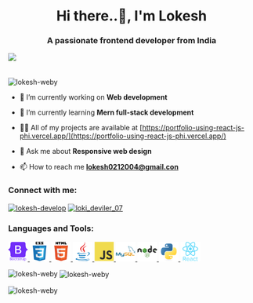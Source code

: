 <h1 align="center">Hi there..👋, I'm Lokesh</h1>
<h3 align="center">A passionate frontend developer from India</h3>
<img src="https://user-images.githubusercontent.com/74038190/225813708-98b745f2-7d22-48cf-9150-083f1b00d6c9.gif" width="500">
<br><br>
<p align="left"> <img src="https://komarev.com/ghpvc/?username=lokesh-weby&label=Profile%20views&color=0e75b6&style=flat" alt="lokesh-weby" /> </p>

- 🔭 I’m currently working on **Web development**

- 🌱 I’m currently learning **Mern full-stack development**

- 👨‍💻 All of my projects are available at [https://portfolio-using-react-js-phi.vercel.app/](https://portfolio-using-react-js-phi.vercel.app/)

- 💬 Ask me about **Responsive web design**

- 📫 How to reach me **lokesh0212004@gmail.con**

<h3 align="left">Connect with me:</h3>
<p align="left">
<a href="https://linkedin.com/in/lokesh-develop" target="blank"><img align="center" src="https://raw.githubusercontent.com/rahuldkjain/github-profile-readme-generator/master/src/images/icons/Social/linked-in-alt.svg" alt="lokesh-develop" height="30" width="40" /></a>
<a href="https://instagram.com/loki_deviler_07" target="blank"><img align="center" src="https://raw.githubusercontent.com/rahuldkjain/github-profile-readme-generator/master/src/images/icons/Social/instagram.svg" alt="loki_deviler_07" height="30" width="40" /></a>
</p>

<h3 align="left">Languages and Tools:</h3>
<p align="left"> <a href="https://getbootstrap.com" target="_blank" rel="noreferrer"> <img src="https://raw.githubusercontent.com/devicons/devicon/master/icons/bootstrap/bootstrap-plain-wordmark.svg" alt="bootstrap" width="40" height="40"/> </a> <a href="https://www.w3schools.com/css/" target="_blank" rel="noreferrer"> <img src="https://raw.githubusercontent.com/devicons/devicon/master/icons/css3/css3-original-wordmark.svg" alt="css3" width="40" height="40"/> </a> <a href="https://www.w3.org/html/" target="_blank" rel="noreferrer"> <img src="https://raw.githubusercontent.com/devicons/devicon/master/icons/html5/html5-original-wordmark.svg" alt="html5" width="40" height="40"/> </a> <a href="https://www.java.com" target="_blank" rel="noreferrer"> <img src="https://raw.githubusercontent.com/devicons/devicon/master/icons/java/java-original.svg" alt="java" width="40" height="40"/> </a> <a href="https://developer.mozilla.org/en-US/docs/Web/JavaScript" target="_blank" rel="noreferrer"> <img src="https://raw.githubusercontent.com/devicons/devicon/master/icons/javascript/javascript-original.svg" alt="javascript" width="40" height="40"/> </a> <a href="https://www.mysql.com/" target="_blank" rel="noreferrer"> <img src="https://raw.githubusercontent.com/devicons/devicon/master/icons/mysql/mysql-original-wordmark.svg" alt="mysql" width="40" height="40"/> </a> <a href="https://nodejs.org" target="_blank" rel="noreferrer"> <img src="https://raw.githubusercontent.com/devicons/devicon/master/icons/nodejs/nodejs-original-wordmark.svg" alt="nodejs" width="40" height="40"/> </a> <a href="https://www.python.org" target="_blank" rel="noreferrer"> <img src="https://raw.githubusercontent.com/devicons/devicon/master/icons/python/python-original.svg" alt="python" width="40" height="40"/> </a> <a href="https://reactjs.org/" target="_blank" rel="noreferrer"> <img src="https://raw.githubusercontent.com/devicons/devicon/master/icons/react/react-original-wordmark.svg" alt="react" width="40" height="40"/> </a> </p>

<p><img align="left" src="https://github-readme-stats.vercel.app/api/top-langs?username=lokesh-weby&show_icons=true&locale=en&layout=compact" alt="lokesh-weby" /></p>

<p>&nbsp;<img align="center" src="https://github-readme-stats.vercel.app/api?username=lokesh-weby&show_icons=true&locale=en" alt="lokesh-weby" /></p>

<p><img align="center" src="https://github-readme-streak-stats.herokuapp.com/?user=lokesh-weby&" alt="lokesh-weby" /></p>
